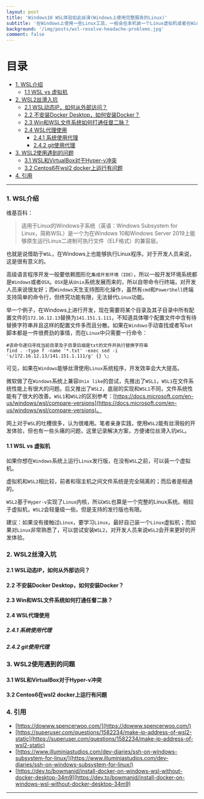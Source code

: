 ```yaml
---
layout: post
title: 'Windows10 WSL体验如此丝滑(Windows上使用完整服务的Linux)'
subtitle: '在Windows上使用一些Linux工具，一般会在本机装一个Linux虚拟机或者在Windows上装Docker，这两种方法对于本地开发环境来说都比较重。Windows推出了WSL，可以直接在Windows上使用完整的Linux功能，笔者用起来还是比较实用。但是想丝滑入WSL这个坑，要解决一系列问题，比如安装docker、代理使用等，本文针对wsl使用的痛点，一一给出使用办法。'
background: '/img/posts/wsl-resolve-headache-problems.jpg'
comment: false
---
```


# 目录

- [1. WSL介绍](#1)
    - [1.1 WSL vs 虚拟机](#1.1)
- [2. WSL2丝滑入坑](#2)
    - [2.1 WSL动态IP，如何从外部访问？](#2.1)
    - [2.2 不安装Docker Desktop，如何安装Docker？](#2.2)
    - [2.3 Win和WSL文件系统如何打通任督二脉？](#2.3)
    - [2.4 WSL代理使用](#2.4)
        - [2.4.1 系统使用代理](#2.4.1)
        - [2.4.2 git使用代理](#2.4.2)
- [3. WSL2使用遇到的问题](#3)
    - [3.1 WSL和VirtualBox对于Hyper-v冲突](#3.1)
    - [3.2 Centos6在wsl2 docker上运行有问题](#3.1)
- [4. 引用](#4)

---

<h3 id="1">1. WSL介绍</h3>

维基百科：

> 适用于Linux的Windows子系统（英语：Windows Subsystem for Linux，简称WSL）是一个为在Windows 10和Windows Server 2019上能够原生运行Linux二进制可执行文件（ELF格式）的兼容层。

也就是说借助于`WSL`，在Windows上也能够执行Linux程序。对于开发人员来说，这是很有意义的。

高级语言程序开发一般要依赖图形化`集成开发环境（IDE）`，所以一般开发环境系统都是`Windows`或者`OSX`。`OSX`是从`Unix`系统发展而来的，所以自带命令行终端，对开发人员来说很友好；而`Windows`天生支持图形化操作，虽然有`cmd`和`PowerShell`终端支持简单的命令行，但终究功能有限，无法替代`Linux`功能。

举一个例子，在Windows上进行开发，现在需要将某个目录及其子目录中所有配置文件的`172.16.12.13`替换为`141.151.1.111`，不知道具体哪个配置文件中含有待替换字符串并且这样的配置文件多而且分散。如果在`Windows`手动查找或者写`bat`脚本都是一件很费劲的事情，而在`Linux`中只需要一行命令：

```shell
#该命令递归寻找当前目录及子目录后缀是txt的文件并执行替换字符串
find . -type f -name '*.txt' -exec sed -i 's/172.16.12.13/141.151.1.111/g' {} \; 
```

可见，如果在`Windows`能够丝滑使用`Linux`系统程序，开发效率会大大提高。

微软做了在`Windows`系统上兼容`Unix like`的尝试，先推出了`WSL1`，`WSL1`在文件系统性能上有很大的问题。后又推出了`WSL2`，底层的实现和`WSL1`不同，文件系统性能有了很大的改善。`WSL1`和`WSL2`的区别参考：[https://docs.microsoft.com/en-us/windows/wsl/compare-versions](https://docs.microsoft.com/en-us/windows/wsl/compare-versions)。

网上对于`WSL`的吐槽很多，认为很难用。笔者亲身实践，使用`WSL2`能有丝滑般的开发体验，但也有一些头痛的问题，这里记录解决方案，方便诸位丝滑入坑`WSL`。

<h4 id="1.1">1.1 WSL vs 虚拟机</h4>

如果你想在`Windows`系统上运行`Linux`发行版，在没有`WSL`之前，可以装一个虚拟机。

虚拟机和`WSL2`相比较，前者和宿主机之间文件系统是完全隔离的；而后者是相通的。

`WSL2`基于`Hyper-v`实现了`Linux`内核，所以`WSL`也算是一个完整的Linux系统。相较于虚拟机，`WSL2`会轻量级一些。但是支持的发行版也有限。

建议：如果没有接触过`Linux`，要学习`Linux`，最好自己装一个`Linux`虚拟机；而如果对`Linux`非常熟悉了，可以尝试安装`WSL2`，对开发人员来说`WSL2`会开来更好的开发体验。

<h3 id="2">2. WSL2丝滑入坑</h3>

<h4 id="2.1">2.1 WSL动态IP，如何从外部访问？</h4>

<h4 id="2.2">2.2 不安装Docker Desktop，如何安装Docker？</h4>

<h4 id="2.3">2.3 Win和WSL文件系统如何打通任督二脉？</h4>

<h4 id="2.4">2.4 WSL代理使用</h4>

<h5 i="2.4.1">2.4.1 系统使用代理</h5>

<h5 id="2.4.2">2.4.2 git使用代理</h5>

<h3 id="3">3. WSL2使用遇到的问题</h3>

<h4 id="3.1">3.1 WSL和VirtualBox对于Hyper-v冲突</h4>

<h4 id="3.2">3.2 Centos6在wsl2 docker上运行有问题</h4>

<h3 id="4">4. 引用</h3>

- [https://dowww.spencerwoo.com/](https://dowww.spencerwoo.com/)
- [https://superuser.com/questions/1582234/make-ip-address-of-wsl2-static](https://superuser.com/questions/1582234/make-ip-address-of-wsl2-static)
- [https://www.illuminiastudios.com/dev-diaries/ssh-on-windows-subsystem-for-linux/](https://www.illuminiastudios.com/dev-diaries/ssh-on-windows-subsystem-for-linux/)
- [https://dev.to/bowmanjd/install-docker-on-windows-wsl-without-docker-desktop-34m9](https://dev.to/bowmanjd/install-docker-on-windows-wsl-without-docker-desktop-34m9)

---
